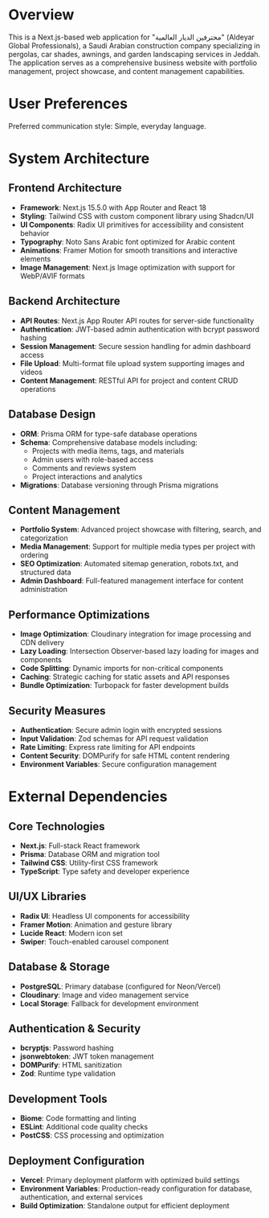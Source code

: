 # Overview

This is a Next.js-based web application for "محترفين الديار العالمية" (Aldeyar Global Professionals), a Saudi Arabian construction company specializing in pergolas, car shades, awnings, and garden landscaping services in Jeddah. The application serves as a comprehensive business website with portfolio management, project showcase, and content management capabilities.

# User Preferences

Preferred communication style: Simple, everyday language.

# System Architecture

## Frontend Architecture
- **Framework**: Next.js 15.5.0 with App Router and React 18
- **Styling**: Tailwind CSS with custom component library using Shadcn/UI
- **UI Components**: Radix UI primitives for accessibility and consistent behavior
- **Typography**: Noto Sans Arabic font optimized for Arabic content
- **Animations**: Framer Motion for smooth transitions and interactive elements
- **Image Management**: Next.js Image optimization with support for WebP/AVIF formats

## Backend Architecture
- **API Routes**: Next.js App Router API routes for server-side functionality
- **Authentication**: JWT-based admin authentication with bcrypt password hashing
- **Session Management**: Secure session handling for admin dashboard access
- **File Upload**: Multi-format file upload system supporting images and videos
- **Content Management**: RESTful API for project and content CRUD operations

## Database Design
- **ORM**: Prisma ORM for type-safe database operations
- **Schema**: Comprehensive database models including:
  - Projects with media items, tags, and materials
  - Admin users with role-based access
  - Comments and reviews system
  - Project interactions and analytics
- **Migrations**: Database versioning through Prisma migrations

## Content Management
- **Portfolio System**: Advanced project showcase with filtering, search, and categorization
- **Media Management**: Support for multiple media types per project with ordering
- **SEO Optimization**: Automated sitemap generation, robots.txt, and structured data
- **Admin Dashboard**: Full-featured management interface for content administration

## Performance Optimizations
- **Image Optimization**: Cloudinary integration for image processing and CDN delivery
- **Lazy Loading**: Intersection Observer-based lazy loading for images and components
- **Code Splitting**: Dynamic imports for non-critical components
- **Caching**: Strategic caching for static assets and API responses
- **Bundle Optimization**: Turbopack for faster development builds

## Security Measures
- **Authentication**: Secure admin login with encrypted sessions
- **Input Validation**: Zod schemas for API request validation
- **Rate Limiting**: Express rate limiting for API endpoints
- **Content Security**: DOMPurify for safe HTML content rendering
- **Environment Variables**: Secure configuration management

# External Dependencies

## Core Technologies
- **Next.js**: Full-stack React framework
- **Prisma**: Database ORM and migration tool
- **Tailwind CSS**: Utility-first CSS framework
- **TypeScript**: Type safety and developer experience

## UI/UX Libraries
- **Radix UI**: Headless UI components for accessibility
- **Framer Motion**: Animation and gesture library
- **Lucide React**: Modern icon set
- **Swiper**: Touch-enabled carousel component

## Database & Storage
- **PostgreSQL**: Primary database (configured for Neon/Vercel)
- **Cloudinary**: Image and video management service
- **Local Storage**: Fallback for development environment

## Authentication & Security
- **bcryptjs**: Password hashing
- **jsonwebtoken**: JWT token management
- **DOMPurify**: HTML sanitization
- **Zod**: Runtime type validation

## Development Tools
- **Biome**: Code formatting and linting
- **ESLint**: Additional code quality checks
- **PostCSS**: CSS processing and optimization

## Deployment Configuration
- **Vercel**: Primary deployment platform with optimized build settings
- **Environment Variables**: Production-ready configuration for database, authentication, and external services
- **Build Optimization**: Standalone output for efficient deployment